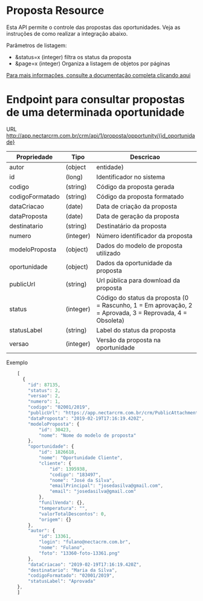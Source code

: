 # Proposta Resource

Esta API permite o controle das propostas das oportunidades. Veja as instruções de como realizar a integração abaixo.

Parâmetros de listagem:
* &status=x (integer) filtra os status da proposta
* &page=x (integer) Organiza a listagem de objetos por páginas

[Para mais informações, consulte a documentação completa clicando aqui](http://docs.nectarcrm.apiary.io)

# Endpoint para consultar propostas de uma determinada oportunidade

URL
http://app.nectarcrm.com.br/crm/api/1/proposta/opportunity/{id_oportunidade}

Propriedade | Tipo | Descricao
------------ | ------------- | -------------
autor | (object|entidade) | Dados do autor da proposta
id | (long) | Identificador no sistema
codigo | (string) | Código da proposta gerada
codigoFormatado | (string) | Código da proposta formatado
dataCriacao | (date) | Data de criação da proposta
dataProposta | (date) | Data de geração da proposta
destinatario | (string) | Destinatário da proposta
numero | (integer) | Número identificador da proposta
modeloProposta | (object) | Dados do modelo de proposta utilizado
oportunidade | (object) | Dados da oportunidade da proposta
publicUrl | (string) | Url pública para download da proposta
status | (integer) | Código do status da proposta (0 = Rascunho, 1 = Em aprovação, 2 = Aprovada, 3 = Reprovada, 4 = Obsoleta)
statusLabel | (string) | Label do status da proposta
versao | (integer) | Versão da proposta na oportunidade

Exemplo
```js
    [
      {
        "id": 87135,
        "status": 2,
        "versao": 2,
        "numero": 1,
        "codigo": "02001/2019",
        "publicUrl": "https://app.nectarcrm.com.br/crm/PublicAttachment?data=8wNaH28BG2Pj6n0xs1K05jjDKQIv4pyCX",
        "dataProposta": "2019-02-19T17:16:19.420Z",
        "modeloProposta": {
            "id": 30423,
            "nome": "Nome do modelo de proposta"
        },
        "oportunidade": {
            "id": 1826618,
            "nome": "Oportunidade Cliente",
            "cliente": {
                "id": 1395938,
                "codigo": "183497",
                "nome": "José da Silva",
                "emailPrincipal": "josedasilva@gmail.com",
                "email": "josedasilva@gmail.com"
            },
            "funilVenda": {},
            "temperatura": "",
            "valorTotalDescontos": 0,
            "origem": {}
        },
        "autor": {
            "id": 13361,
            "login": "fulano@nectacrm.com.br",
            "nome": "Fulano",
            "foto": "13360-foto-13361.png"
        },
        "dataCriacao": "2019-02-19T17:16:19.420Z",
        "destinatario": "Maria da Silva",
        "codigoFormatado": "02001/2019",
        "statusLabel": "Aprovada"
    },
    ]
```